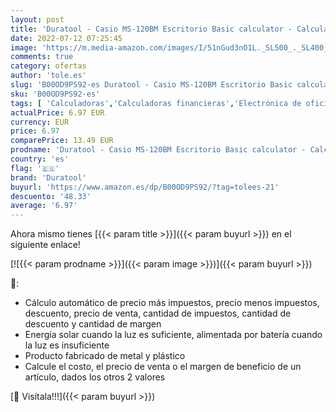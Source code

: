 ```yaml
---
layout: post
title: 'Duratool - Casio MS-120BM Escritorio Basic calculator - Calculadora  Escritorio  Basic calculator  Metal  De plástico  Botones  Batería/Solar '
date: 2022-07-12 07:25:45
image: 'https://m.media-amazon.com/images/I/51nGud3nO1L._SL500_._SL400_.jpg'
comments: true
category: ofertas
author: 'tole.es'
slug: 'B00OD9PS92-es Duratool - Casio MS-120BM Escritorio Basic calculator -...'
sku: 'B00OD9PS92-es'
tags: [ 'Calculadoras','Calculadoras financieras','Electrónica de oficina','Oficina y papelería','calculadora','duratool','🇪🇸', ]
actualPrice: 6.97 EUR
currency: EUR
price: 6.97
comparePrice: 13.49 EUR
prodname: 'Duratool - Casio MS-120BM Escritorio Basic calculator - Calculadora  Escritorio  Basic calculator  Metal  De plástico  Botones  Batería/Solar '
country: 'es'
flag: '🇪🇸'
brand: 'Duratool'
buyurl: 'https://www.amazon.es/dp/B00OD9PS92/?tag=tolees-21'
descuento: '48.33'
average: '6.97'
---
```


Ahora mismo tienes [{{< param title >}}]({{< param buyurl >}}) en el siguiente enlace!

[![{{< param prodname >}}]({{< param image >}})]({{< param buyurl >}})

🔎:

- Cálculo automático de precio más impuestos, precio menos impuestos, descuento, precio de venta, cantidad de impuestos, cantidad de descuento y cantidad de margen
- Energía solar cuando la luz es suficiente, alimentada por batería cuando la luz es insuficiente
- Producto fabricado de metal y plástico
- Calcule el costo, el precio de venta o el margen de beneficio de un artículo, dados los otros 2 valores

[🛒 Visítala!!!]({{< param buyurl >}})
